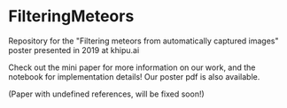 # FilteringMeteors
Repository for the "Filtering meteors from automatically captured images" poster presented in 2019 at khipu.ai

Check out the mini paper for more information on our work, and the notebook for implementation details! Our poster pdf is also available.

(Paper with undefined references, will be fixed soon!)
